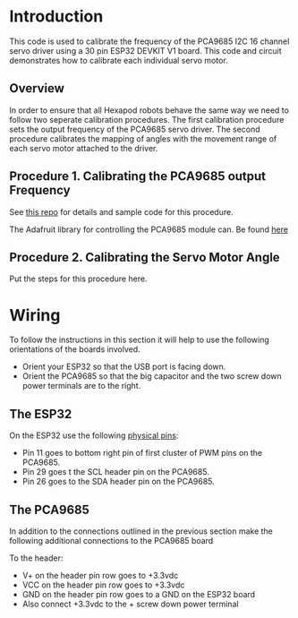 # Introduction
This code is used to calibrate the frequency of the PCA9685 I2C 16 channel servo driver using a 30 pin ESP32 DEVKIT V1 board. This code and circuit demonstrates how to calibrate each individual servo motor.

## Overview
In order to ensure that all Hexapod robots behave the same way we need to follow two seperate calibration procedures. The first calibration procedure sets the output frequency of the PCA9685 servo driver. The second procedure calibrates the mapping of angles with the movement range of each servo motor attached to the driver. 

## Procedure 1. Calibrating the PCA9685 output Frequency
See [this repo](https://github.com/va3wam/PCA9685_Frequency_Calibration) for details and sample code for this procedure.

The Adafruit library for controlling the PCA9685 module can. Be found [here](https://adafruit.github.io/Adafruit-PWM-Servo-Driver-Library/html/class_adafruit___p_w_m_servo_driver.html)

## Procedure 2. Calibrating the Servo Motor Angle
Put the steps for this procedure here.

# Wiring
To follow the instructions in this section it will help to use the following orientations of the boards involved. 
* Orient your ESP32 so that the USB port is facing down.
* Orient the PCA9685 so that the big capacitor and the two screw down power terminals  are to the right.

## The ESP32
On the ESP32 use the following [physical pins](https://www.electronicshub.org/esp32-pinout/):
* Pin 11 goes to bottom right pin of first cluster of PWM pins on the PCA9685.  
* Pin 29 goes t the SCL header pin on the PCA9685.
* Pin 26 goes to the SDA header pin on the PCA9685.

## The PCA9685
In addition to the connections outlined in the previous section make the following additional connections to the PCA9685 board

To the header:
* V+ on the header pin row goes to +3.3vdc
* VCC on the header pin row goes to +3.3vdc
* GND on the header pin row goes to a GND on the ESP32 board
* Also connect +3.3vdc to the + screw down power terminal
